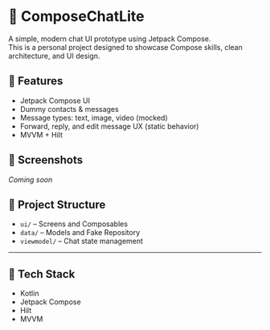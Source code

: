 # 💬 ComposeChatLite

A simple, modern chat UI prototype using Jetpack Compose.  
This is a personal project designed to showcase Compose skills, clean architecture, and UI design.

## 🧩 Features

- Jetpack Compose UI
- Dummy contacts & messages
- Message types: text, image, video (mocked)
- Forward, reply, and edit message UX (static behavior)
- MVVM + Hilt

## 📸 Screenshots
_Coming soon_

## 📂 Project Structure

- `ui/` – Screens and Composables
- `data/` – Models and Fake Repository
- `viewmodel/` – Chat state management

---

## 🚀 Tech Stack

- Kotlin
- Jetpack Compose
- Hilt
- MVVM

